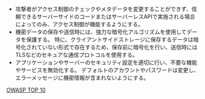- 攻撃者がアクセス制御のチェックやメタデータを変更することができず、信頼できるサーバーサイドのコードまたはサーバーレスAPIで実施される場合によってのみ、アクセス制御が機能するようにする。
- 機密データの保存や送信時には、強力な暗号化アルゴリズムを使用してデータを保護する。 特に、クライアントサイドストレージに保存するデータは暗号化されていない形式で存在するため、保存前に暗号化を行い、送信時にはTLSなどのセキュアな通信プロトコルを使用する。
- アプリケーションやサーバーのセキュリティ設定を適切に行い、不要な機能やサービスを無効化する。 デフォルトのアカウントやパスワードは変更し、エラーメッセージに機密情報が含まれないようにする。

[OWASP TOP 10](https://owasp.org/Top10/ja/)
